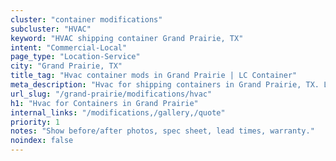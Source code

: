 ```yaml
---
cluster: "container modifications"
subcluster: "HVAC"
keyword: "HVAC shipping container Grand Prairie, TX"
intent: "Commercial-Local"
page_type: "Location-Service"
city: "Grand Prairie, TX"
title_tag: "Hvac container mods in Grand Prairie | LC Container"
meta_description: "Hvac for shipping containers in Grand Prairie, TX. Local fabrication & pro install. LC Container — Since 2003. Get a quote."
url_slug: "/grand-prairie/modifications/hvac"
h1: "Hvac for Containers in Grand Prairie"
internal_links: "/modifications,/gallery,/quote"
priority: 1
notes: "Show before/after photos, spec sheet, lead times, warranty."
noindex: false
---
```


<!-- TODO: Add unique city/inventory copy, images, and internal links here. -->
